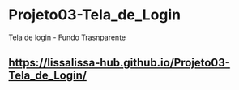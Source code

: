 # Projeto03-Tela_de_Login
Tela de login - Fundo Trasnparente

## https://lissalissa-hub.github.io/Projeto03-Tela_de_Login/
